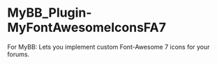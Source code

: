 # MyBB_Plugin-MyFontAwesomeIconsFA7
For MyBB: Lets you implement custom Font-Awesome 7 icons for your forums. 
